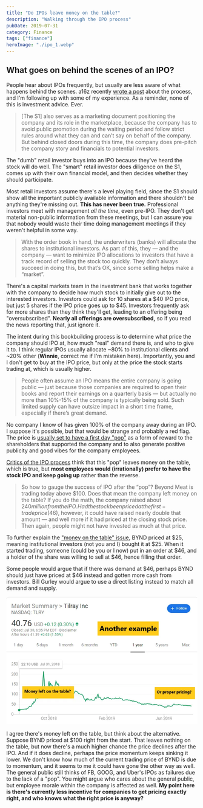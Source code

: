 ```yaml
---
title: "Do IPOs leave money on the table?"
description: "Walking through the IPO process"
pubDate: 2019-07-31
category: Finance
tags: ["finance"]
heroImage: "./ipo_1.webp"
---
```


## What goes on behind the scenes of an IPO?

People hear about IPOs frequently, but usually are less aware of what happens behind the scenes. a16z recently [wrote a post](https://a16z.com/2019/07/09/ipo-process-prices-behind-scenes-companies/ "a16z") about the process, and I'm following up with some of my experience. As a reminder, none of this is investment advice. Ever.

> \[The S1\] also serves as a marketing document positioning the company and its role in the marketplace, because the company has to avoid public promotion during the waiting period and follow strict rules around what they can and can’t say on behalf of the company. But behind closed doors during this time, the company does pre-pitch the company story and financials to potential investors.

The "dumb" retail investor buys into an IPO because they've heard the stock will do well. The "smart" retail investor does diligence on the S1, comes up with their own financial model, and then decides whether they should participate.

Most retail investors assume there's a level playing field, since the S1 should show all the important publicly available information and there shouldn't be anything they're missing out. **This has never been true.** Professional investors meet with management _all the time_, even pre-IPO. They don't get material non-public information from these meetings, but I can assure you that nobody would waste their time doing management meetings if they weren't helpful in some way.

> With the order book in hand, the underwriters (banks) will allocate the shares to institutional investors. As part of this, they — and the company — want to minimize IPO allocations to investors that have a track record of selling the stock too quickly. They don’t always succeed in doing this, but that’s OK, since some selling helps make a “market”.

There's a capital markets team in the investment bank that works together with the company to decide how much stock to initially give out to the interested investors. Investors could ask for 10 shares at a $40 IPO price, but just 5 shares if the IPO price goes up to $45. Investors frequently ask for more shares than they think they'll get, leading to an offering being "oversubscribed". **Nearly all offerings are oversubscribed,** so if you read the news reporting that, just ignore it.

The intent during this bookbuilding process is to determine what price the company should IPO at, how much "real" demand there is, and who to give it to. I think regular IPOs usually allocate ~80% to institutional clients and ~20% other (**Winnie**, correct me if I'm mistaken here). Importantly, you and I don't get to buy at the IPO price, but only at the price the stock starts trading at, which is usually higher.

> People often assume an IPO means the entire company is going public — just because those companies are required to open their books and report their earnings on a quarterly basis — but actually no more than 10%-15% of the company is typically being sold. Such limited supply can have outsize impact in a short time frame, especially if there’s great demand.

No company I know of has given 100% of the company away during an IPO. I suppose it's possible, but that would be strange and probably a red flag. The price is [usually set to have a first day "pop"](https://clutejournals.com/index.php/JBER/article/view/2412 "IPO pop") as a form of reward to the shareholders that supported the company and to also generate positive publicity and good vibes for the company employees.

[Critics of the IPO process](https://markets.businessinsider.com/news/stocks/slacks-direct-listing-bill-gurley-says-startups-call-morgan-stanley-2019-6-1028298641 "Bill") think that this "pop" leaves money on the table, which is true, but **most employees would (irrationally) prefer to have the stock IPO and keep going up** rather than the reverse.

> So how to gauge the success of IPO after the “pop”? Beyond Meat is trading today above $100. Does that mean the company left money on the table? If you do the math, the company raised about $240 million from the IPO. Had the stock been priced at the first-trade price ($46), however, it could have raised nearly double that amount — and well more if it had priced at the closing stock price. Then again, people might not have invested as much at that price.

To further explain the ["money on the table" issue](http://www.underpricing.de/Downloads/Louhgran_Why%20Dont%20Issuers.pdf "research"), BYND priced at $25, meaning institutional investors (not you and I) bought it at $25. When it started trading, someone (could be you or I now) put in an order at $46, and a holder of the share was willing to sell at $46, hence filling that order.

Some people would argue that if there was demand at $46, perhaps BYND should just have priced at $46 instead and gotten more cash from investors. Bill Gurley would argue to use a direct listing instead to match all demand and supply.

![post](./ipo_1.webp)

I agree there's money left on the table, but think about the alternative. Suppose BYND priced at $100 right from the start. That leaves nothing on the table, but now there's a much higher chance the price declines after the IPO. And if it does decline, perhaps the price momentum keeps sinking it lower. We don't know how much of the current trading price of BYND is due to momentum, and it seems to me it could have gone the other way as well. The general public still thinks of FB, GOOG, and Uber's IPOs as failures due to the lack of a "pop". You might argue who cares about the general public, but employee morale within the company is affected as well. **My point here is there's currently less incentive for companies to get pricing exactly right, and who knows what the right price is anyway?**
